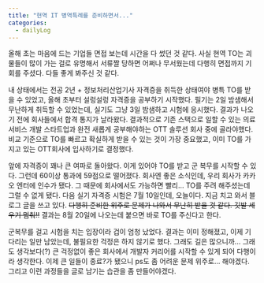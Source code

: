 ```yaml
---
title: "현역 IT 병역특례를 준비하면서..."
categories:
  - dailyLog
---
```


 올해 초는 마음에 드는 기업들 면접 보는데 시간을 다 썼던 것 같다. 사실 현역 TO는 괴물들이 많이 가는 걸로 유명해서 서류짤 당하면 어쩌나 무서웠는데 다행히 면접까지 기회를 주셨다. 다들 좋게 봐주신 것 같다.
 
 내 상태에서는 전공 2년 + 정보처리산업기사 자격증을 취득한 상태여야 병특 TO를 받을 수 있었고, 올해 초부터 설렁설렁 자격증을 공부하기 시작했다. 필기는 2일 밤샘해서 무난하게 취득할 수 있었는데, 실기도 그냥 3일 밤샘하고 시험에 응시했다. 결과가 나오기 전에 회사들에서 합격 통지가 날라왔다. 결과적으로 기존 스택으로 일할 수 있는 의료 서비스 개발 스타트업과 완전 새롭게 공부해야하는 OTT 솔루션 회사 중에 골라야했다. 비교 기준으로 TO를 빠르고 확실하게 받을 수 있는 것이 가장 중요했고, 이미 TO를 가지고 있는 OTT회사에 입사하기로 결정했다.

 앞에 자격증이 꽤나 큰 여파로 돌아왔다. 이게 있어야 TO를 받고 군 복무를 시작할 수 있다. 그런데 60이상 통과에 59점으로 떨어졌다. 회사엔 좋은 소식인데, 우리 회사가 카카오 엔터에 인수가 됐다. 그 때문에 회사에서도 가능하면 빨리... TO를 주려 해주셨는데 그럴 수 없게 됐다. 다음 실기 자격증 시험은 7월 10일인데, 오늘이다. 지금 치고 와서 블로그 글을 쓰고 있다. ~~다행히 준비한 위주로 문제가 나와서 무난히 받을 것 같다. 깃발 세우기 멈춰!!~~ 결과는 8월 20일에 나오는데 붙으면 바로 TO를 주신다고 한다.

 군복무를 걸고 시험을 치는 입장이라 겁이 엄청 났었다. 결과는 이미 정해졌고, 이제 기다리는 일만 남았는데, 불필요한 걱정은 하지 않기로 했다. 그래도 길은 많으니까... 그래도 생각보다(?) 큰 걱정없이 좋은 회사에서 개발자 커리어를 시작할 수 있게 되어 다행이라 생각한다. 이제 큰 일들이 종료?가 됐으니 ps도 좀 어려운 문제 위주로... 해야겠다. 그리고 이런 과정들을 글로 남기는 습관을 좀 만들어야겠다.